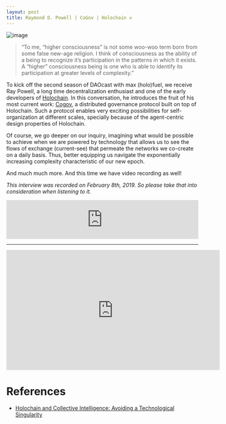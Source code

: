 ```yaml
---
layout: post
title: Raymond D. Powell | CoGov | Holochain ♓
---
```


![image](/assets/images/banners/s02e01.png)

> “To me, “higher consciousness” is not some woo-woo term born from some false new-age religion. I think of consciousness as the ability of a being to recognize it’s participation in the patterns in which it exists. A “higher” consciousness being is one who is able to identify its participation at greater levels of complexity.”

To kick off the second season of DAOcast with max (holo)fuel, we receive Ray Powell, a long time decentralization enthusiast and one of the early developers of [Holochain](https://holochain.org/). In this conversation, he introduces the fruit of his most current work: [Cogov](http://cogov.tech/), a distributed governance protocol built on top of Holochain. Such a protocol enables very exciting possibilities for self-organization at different scales, specially because of the agent-centric design properties of Holochain.

Of course, we go deeper on our inquiry, imagining what would be possible to achieve when we are powered by technology that allows us to see the flows of exchange (current-see) that permeate the networks we co-create on a daily basis. Thus, better equipping us navigate the exponentially increasing complexity characteristic of our new epoch.

And much much more. And this time we have video recording as well!

*This interview was recorded on February 8th, 2019. So please take that into consideration when listening to it.*

<iframe src="https://anchor.fm/daocast/embed/episodes/Raymond-D--Powell--CoGov--Holochain-e3mrdq" height="102px" width="100%" frameborder="0" scrolling="no"></iframe>

---

<iframe width="560" height="315" src="https://www.youtube.com/embed/4EvVkb4erZE" frameborder="0" allow="accelerometer; autoplay; encrypted-media; gyroscope; picture-in-picture" allowfullscreen></iframe>


# References

- [Holochain and Collective Intelligence: Avoiding a Technological Singularity](https://medium.com/@rayzer42/holochain-and-collective-intelligence-avoiding-a-technological-singularity-ca9d98920e72)
